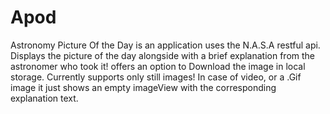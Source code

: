 # Apod
Astronomy Picture Of the Day is an application uses the N.A.S.A restful api.
Displays the picture of the day alongside with a brief explanation from the astronomer who took it!
offers an option to Download the image in local storage.
Currently supports only still images!
In case of video,  or a .Gif image it just shows an empty imageView with the corresponding explanation text.
